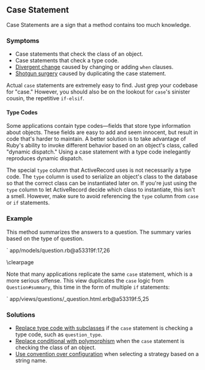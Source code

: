 
## Case Statement

Case Statements are a sign that a method contains too much knowledge.

### Symptoms

* Case statements that check the class of an object.
* Case statements that check a type code.
* [Divergent change](#divergent-change) caused by changing or adding `when`
  clauses.
* [Shotgun surgery](#shotgun-surgery) caused by duplicating the case statement.

Actual `case` statements are extremely easy to find. Just grep your codebase for
"case." However, you should also be on the lookout for `case`'s sinister cousin,
the repetitive `if-elsif`.

#### Type Codes

Some applications contain type codes&mdash;fields that store type information about
objects. These fields are easy to add and seem innocent, but result in code
that's harder to maintain. A better solution is to take advantage of Ruby's
ability to invoke different behavior based on an object's class, called "dynamic
dispatch." Using a case statement with a type code inelegantly reproduces
dynamic dispatch.

The special `type` column that ActiveRecord uses is not necessarily a type code.
The `type` column is used to serialize an object's class to the database so
that the correct class can be instantiated later on. If you're just using the
`type` column to let ActiveRecord decide which class to instantiate, this isn't
a smell. However, make sure to avoid referencing the `type` column from `case`
or `if` statements.

### Example

This method summarizes the answers to a question. The summary varies based on
the type of question.

` app/models/question.rb@a53319f:17,26

\clearpage

Note that many applications replicate the same `case` statement, which is a more
serious offense. This view duplicates the `case` logic from `Question#summary`,
this time in the form of multiple `if` statements:

` app/views/questions/_question.html.erb@a53319f:5,25

### Solutions

* [Replace type code with subclasses](#replace-type-code-with-subclasses) if the
  `case` statement is checking a type code, such as `question_type`.
* [Replace conditional with polymorphism](#replace-conditional-with-polymorphism)
  when the `case` statement is checking the class of an object.
* [Use convention over configuration](#use-convention-over-configuration) when
  selecting a strategy based on a string name.

